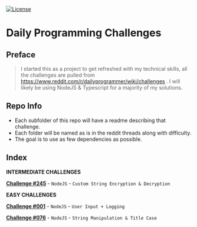 [![License](https://img.shields.io/badge/license-MIT-green)](https://github.com/JamesPielstickerPortfolio/r-dailyprogrammer-challenges/blob/master/LICENSE.md) 
# Daily Programming Challenges

## Preface
> I started this as a project to get refreshed with my technical skills, all the challenges are pulled from https://www.reddit.com/r/dailyprogrammer/wiki/challenges . I will likely be using NodeJS & Typescript for a majority of my solutions.

## Repo Info
- Each subfolder of this repo will have a readme describing that challenge.
- Each folder will be named as is in the reddit threads along with difficulty.
- The goal is to use as few dependencies as possible.


## Index

**INTERMEDIATE CHALLENGES**

**[Challenge #245](https://github.com/JamesPielstickerPortfolio/r-dailyprogrammer-challenges/tree/main/Challenge-%23245%20%5BIntermediate%5D)** - `NodeJS` - `Custom String Encryption & Decryption`

**EASY CHALLENGES**

**[Challenge #001](https://github.com/JamesPielstickerPortfolio/r-dailyprogrammer-challenges/tree/main/Challenge-%231%20%5BEasy%5D)** - `NodeJS` - `User Input + Logging`

**[Challenge #076](https://github.com/JamesPielstickerPortfolio/r-dailyprogrammer-challenges/tree/main/Challenge-%2376%20%5BEasy%5D)** - `NodeJS` - `String Manipulation & Title Case`

